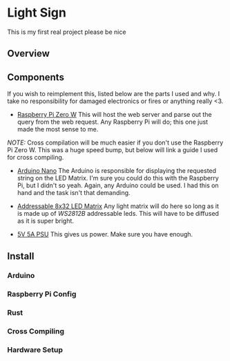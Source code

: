 Light Sign
==========
This is my first real project please be nice

Overview
--------

Components
----------

If you wish to reimplement this, listed below are the parts I used and why.
I take no responsibility for damaged electronics or fires or anything really <3.

- [Raspberry Pi Zero W](https://www.raspberrypi.org/products/raspberry-pi-zero-w/)
This will host the web server and parse out the query from the web request.
Any Raspberry Pi will do; this one just made the most sense to me.

*NOTE:* Cross compilation will be much easier if you don't use the Raspberry Pi Zero W.
This was a huge speed bump, but below will link a guide I used for cross compiling.

- [Arduino Nano](https://store.arduino.cc/usa/arduino-nano)
The Arduino is responsible for displaying the requested string on the LED Matrix.
I'm sure you could do this with the Raspberry Pi, but I didn't so yeah.
Again, any Arduino could be used.
I had this on hand and the task isn't that demanding.

- [Addressable 8x32 LED Matrix](https://www.amazon.com/dp/B01DC0IPVU)
Any light matrix will do here so long as it is made up of *WS2812B* addressable leds.
This will have to be diffused as it is super bright.

- [5V 5A PSU](https://www.amazon.com/gp/product/B078RT3ZPS)
This gives us power.
Make sure you have enough.

Install
-------

### Arduino

### Raspberry Pi Config

### Rust

### Cross Compiling

### Hardware Setup
